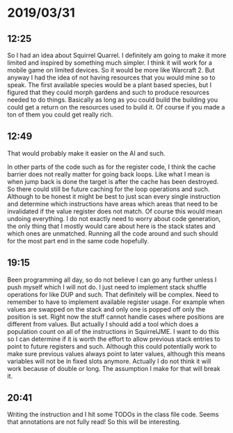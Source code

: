 # 2019/03/31

## 12:25

So I had an idea about Squirrel Quarrel. I definitely am going to make it more
limited and inspired by something much simpler. I think it will work for a
mobile game on limited devices. So it would be more like Warcraft 2. But
anyway I had the idea of not having resources that you would mine so to speak.
The first available species would be a plant based species, but I figured that
they could morph gardens and such to produce resources needed to do things.
Basically as long as you could build the building you could get a return on
the resources used to build it. Of course if you made a ton of them you could
get really rich.

## 12:49

That would probably make it easier on the AI and such.

In other parts of the code such as for the register code, I think the cache
barrier does not really matter for going back loops. Like what I mean is when
jump back is done the target is after the cache has been destroyed. So there
could still be future caching for the loop operations and such. Although to be
honest it might be best to just scan every single instruction and determine
which instructions have areas which areas that need to be invalidated if the
value register does not match. Of course this would mean undoing everything. I
do not exactly need to worry about code generation, the only thing that I
mostly would care about here is the stack states and which ones are unmatched.
Running all the code around and such should for the most part end in the same
code hopefully.

## 19:15

Been programming all day, so do not believe I can go any further unless I push
myself which I will not do. I just need to implement stack shuffle operations
for like DUP and such. That definitely will be complex. Need to remember to
have to implement available register usage. For example when values are
swapped on the stack and only one is popped off only the position is set.
Right now the stuff cannot handle cases where positions are different from
values. But actually I should add a tool which does a population count on all
of the instructions in SquirrelJME. I want to do this so I can determine if it
is worth the effort to allow previous stack entries to point to future
registers and such. Although this could potentially work to make sure previous
values always point to later values, although this means variables will not be
in fixed slots anymore. Actually I do not think it will work because of double
or long. The assumption I make for that will break it.

## 20:41

Writing the instruction and I hit some TODOs in the class file code. Seems
that annotations are not fully read! So this will be interesting.
